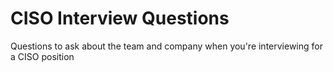 # CISO Interview Questions
Questions to ask about the team and company when you're interviewing for a CISO position
